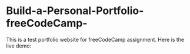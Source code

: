 # Build-a-Personal-Portfolio-freeCodeCamp-
This is a test portfolio website for freeCodeCamp assignment.
Here is the live demo: 
